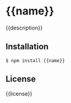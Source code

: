 
# {{name}}

  {{description}}

## Installation

    $ npm install {{name}}

## License

  {{license}}
